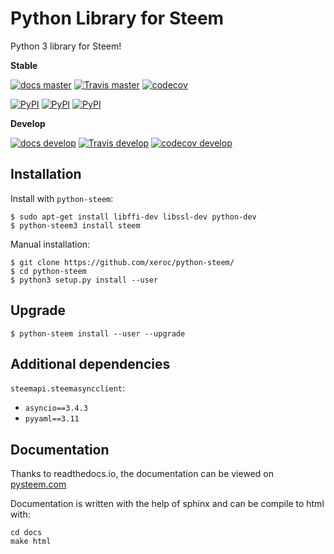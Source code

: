 Python Library for Steem
========================

Python 3 library for Steem!

**Stable**

[![docs master](https://readthedocs.org/projects/python-steem/badge/?version=latest)](http://python-steem.readthedocs.io/en/latest/)
[![Travis master](https://travis-ci.org/xeroc/python-steem.png?branch=master)](https://travis-ci.org/xeroc/python-steem)
[![codecov](https://codecov.io/gh/xeroc/python-steem/branch/master/graph/badge.svg)](https://codecov.io/gh/xeroc/python-steem)


[![PyPI](https://img.shields.io/pypi/dm/steem.svg?maxAge=2592000)]()
[![PyPI](https://img.shields.io/pypi/dw/steem.svg?maxAge=2592000)]()
[![PyPI](https://img.shields.io/pypi/dd/steem.svg?maxAge=2592000)]()

**Develop**

[![docs develop](https://readthedocs.org/projects/python-steem/badge/?version=develop)](http://python-steem.readthedocs.io/en/develop/)
[![Travis develop](https://travis-ci.org/xeroc/python-steem.png?branch=develop)](https://travis-ci.org/xeroc/python-steem)
[![codecov develop](https://codecov.io/gh/xeroc/python-steem/branch/develop/graph/badge.svg)](https://codecov.io/gh/xeroc/python-steem)

Installation
------------

Install with `python-steem`:

    $ sudo apt-get install libffi-dev libssl-dev python-dev
    $ python-steem3 install steem

Manual installation:

    $ git clone https://github.com/xeroc/python-steem/
    $ cd python-steem
    $ python3 setup.py install --user

Upgrade
-------

    $ python-steem install --user --upgrade

Additional dependencies
-----------------------

`steemapi.steemasyncclient`:
 * `asyncio==3.4.3`
 * `pyyaml==3.11`

Documentation
-------------

Thanks to readthedocs.io, the documentation can be viewed on
[pysteem.com](http://pysteem.com)

Documentation is written with the help of sphinx and can be compile to
html with:

    cd docs
    make html

